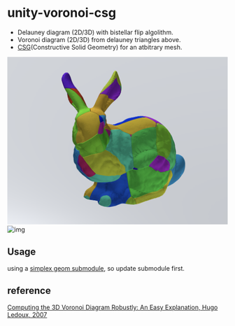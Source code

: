 # unity-voronoi-csg
- Delauney diagram (2D/3D) with bistellar flip algolithm.
- Voronoi diagram (2D/3D) from delauney triangles above.
- [CSG](https://en.wikipedia.org/wiki/Constructive_solid_geometry)(Constructive Solid Geometry) for an atbitrary mesh.


![img](Imgs/voronoi_csg_bunny.png)
![img](Imgs/anim.gif)

## Usage

using a [simplex geom submodule](https://github.com/komietty/unity-simplex-geometry), so update submodule first.

## reference
[Computing the 3D Voronoi Diagram Robustly: An Easy Explanation, Hugo Ledoux, 2007](http://www.gdmc.nl/publications/2007/Computing_3D_Voronoi_Diagram.pdf)
